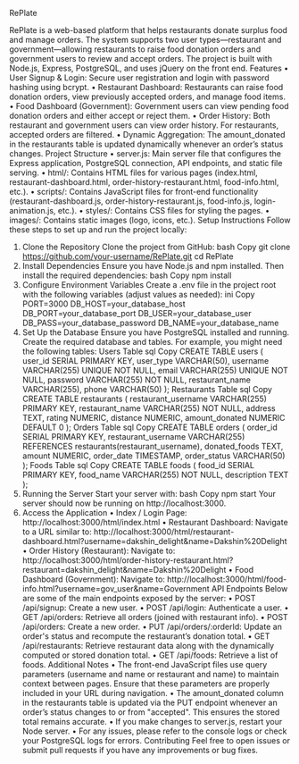 RePlate


RePlate is a web-based platform that helps restaurants donate surplus food and manage orders. The system supports two user types—restaurant and government—allowing restaurants to raise food donation orders and government users to review and accept orders. The project is built with Node.js, Express, PostgreSQL, and uses jQuery on the front end.
Features
•	User Signup & Login: Secure user registration and login with password hashing using bcrypt.
•	Restaurant Dashboard: Restaurants can raise food donation orders, view previously accepted orders, and manage food items.
•	Food Dashboard (Government): Government users can view pending food donation orders and either accept or reject them.
•	Order History: Both restaurant and government users can view order history. For restaurants, accepted orders are filtered.
•	Dynamic Aggregation: The amount_donated in the restaurants table is updated dynamically whenever an order’s status changes.
Project Structure
•	server.js: Main server file that configures the Express application, PostgreSQL connection, API endpoints, and static file serving.
•	html/: Contains HTML files for various pages (index.html, restaurant-dashboard.html, order-history-restaurant.html, food-info.html, etc.).
•	scripts/: Contains JavaScript files for front-end functionality (restaurant-dashboard.js, order-history-restaurant.js, food-info.js, login-animation.js, etc.).
•	styles/: Contains CSS files for styling the pages.
•	images/: Contains static images (logo, icons, etc.).
Setup Instructions
Follow these steps to set up and run the project locally:
1. Clone the Repository
Clone the project from GitHub:
bash
Copy
git clone https://github.com/your-username/RePlate.git
cd RePlate
2. Install Dependencies
Ensure you have Node.js and npm installed. Then install the required dependencies:
bash
Copy
npm install
3. Configure Environment Variables
Create a .env file in the project root with the following variables (adjust values as needed):
ini
Copy
PORT=3000
DB_HOST=your_database_host
DB_PORT=your_database_port
DB_USER=your_database_user
DB_PASS=your_database_password
DB_NAME=your_database_name
4. Set Up the Database
Ensure you have PostgreSQL installed and running. Create the required database and tables. For example, you might need the following tables:
Users Table
sql
Copy
CREATE TABLE users (
  user_id SERIAL PRIMARY KEY,
  user_type VARCHAR(50),
  username VARCHAR(255) UNIQUE NOT NULL,
  email VARCHAR(255) UNIQUE NOT NULL,
  password VARCHAR(255) NOT NULL,
  restaurant_name VARCHAR(255),
  phone VARCHAR(50)
);
Restaurants Table
sql
Copy
CREATE TABLE restaurants (
  restaurant_username VARCHAR(255) PRIMARY KEY,
  restaurant_name VARCHAR(255) NOT NULL,
  address TEXT,
  rating NUMERIC,
  distance NUMERIC,
  amount_donated NUMERIC DEFAULT 0
);
Orders Table
sql
Copy
CREATE TABLE orders (
  order_id SERIAL PRIMARY KEY,
  restaurant_username VARCHAR(255) REFERENCES restaurants(restaurant_username),
  donated_foods TEXT,
  amount NUMERIC,
  order_date TIMESTAMP,
  order_status VARCHAR(50)
);
Foods Table
sql
Copy
CREATE TABLE foods (
  food_id SERIAL PRIMARY KEY,
  food_name VARCHAR(255) NOT NULL,
  description TEXT
);
5. Running the Server
Start your server with:
bash
Copy
npm start
Your server should now be running on http://localhost:3000.
6. Access the Application
•	Index / Login Page: http://localhost:3000/html/index.html
•	Restaurant Dashboard: Navigate to a URL similar to:
http://localhost:3000/html/restaurant-dashboard.html?username=dakshin_delight&name=Dakshin%20Delight
•	Order History (Restaurant): Navigate to:
http://localhost:3000/html/order-history-restaurant.html?restaurant=dakshin_delight&name=Dakshin%20Delight
•	Food Dashboard (Government): Navigate to:
http://localhost:3000/html/food-info.html?username=gov_user&name=Government
API Endpoints
Below are some of the main endpoints exposed by the server:
•	POST /api/signup: Create a new user.
•	POST /api/login: Authenticate a user.
•	GET /api/orders: Retrieve all orders (joined with restaurant info).
•	POST /api/orders: Create a new order.
•	PUT /api/orders/:orderId: Update an order's status and recompute the restaurant’s donation total.
•	GET /api/restaurants: Retrieve restaurant data along with the dynamically computed or stored donation total.
•	GET /api/foods: Retrieve a list of foods.
Additional Notes
•	The front-end JavaScript files use query parameters (username and name or restaurant and name) to maintain context between pages. Ensure that these parameters are properly included in your URL during navigation.
•	The amount_donated column in the restaurants table is updated via the PUT endpoint whenever an order’s status changes to or from "accepted". This ensures the stored total remains accurate.
•	If you make changes to server.js, restart your Node server.
•	For any issues, please refer to the console logs or check your PostgreSQL logs for errors.
Contributing
Feel free to open issues or submit pull requests if you have any improvements or bug fixes.

